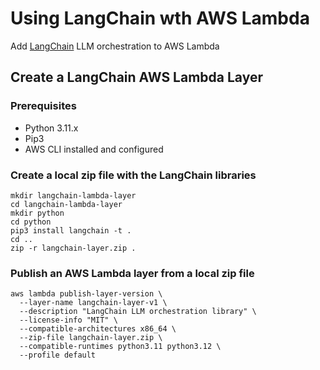 # Using LangChain wth AWS Lambda

Add [LangChain](https://www.langchain.com/) LLM orchestration to AWS Lambda

## Create a LangChain AWS Lambda Layer

### Prerequisites

* Python 3.11.x
* Pip3
* AWS CLI installed and configured

### Create a local zip file with the LangChain libraries

```
mkdir langchain-lambda-layer
cd langchain-lambda-layer
mkdir python
cd python
pip3 install langchain -t .
cd ..
zip -r langchain-layer.zip .  
```

### Publish an AWS Lambda layer from a local zip file

```
aws lambda publish-layer-version \
  --layer-name langchain-layer-v1 \
  --description "LangChain LLM orchestration library" \
  --license-info "MIT" \
  --compatible-architectures x86_64 \
  --zip-file langchain-layer.zip \
  --compatible-runtimes python3.11 python3.12 \
  --profile default
```




